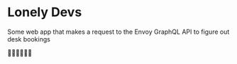 # Lonely Devs

Some web app that makes a request to the Envoy GraphQL API to figure out desk bookings

🤷‍♂️🤷‍♂️🤷‍♂️

